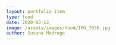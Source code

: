 ```yaml
---
layout: portfolio-item
type: food
date: 2020-03-13
image: /assets/images/food/IMG_7036.jpg
author: Susana Madruga
---
```


